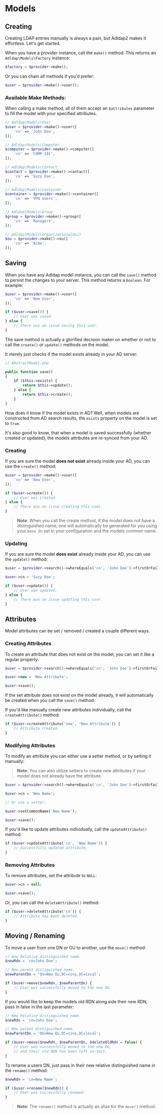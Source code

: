 # Models

## Creating

Creating LDAP entries manually is always a pain, but Adldap2 makes it effortless. Let's get started.

When you have a provider instance, call the `make()` method. This returns an `Adldap\Models\Factory` instance:

```php
$factory = $provider->make();
```

Or you can chain all methods if you'd prefer:

```php
$user = $provider->make()->user();
```

### Available Make Methods:

When calling a make method, all of them accept an `$attributes` parameter
to fill the model with your specified attributes.

```php
// Adldap\Models\User
$user = $provider->make()->user([
    'cn' => 'John Doe',
]);

// Adldap\Models\Computer
$computer = $provider->make()->computer([
    'cn' => 'COMP-101',
]);

// Adldap\Models\Contact
$contact = $provider->make()->contact([
    'cn' => 'Suzy Doe',
]);

// Adldap\Models\Container
$container = $provider->make()->container([
    'cn' => 'VPN Users',
]);

// Adldap\Models\Group
$group = $provider->make()->group([
    'cn' => 'Managers',
]);

// Adldap\Models\OrganizationalUnit
$ou = $provider->make()->ou([
    'cn' => 'Acme',
]);
```

## Saving

When you have any Adldap model instance, you can call the `save()` method to persist the
changes to your server. This method returns a `boolean`. For example:

```php
$user = $provider->make()->user([
    'cn' => 'New User',
]);

if ($user->save()) {
    // User was saved.
} else {
    // There was an issue saving this user.
}
```

The save method is actually a glorified decision maker on
whether or not to call the `create()` or `update()` methods on the model.

It merely just checks if the model exists already in your AD server:

```php
// AbstractModel.php

public function save()
{
    if ($this->exists) {
        return $this->update();
    } else {
        return $this->create();
    }
}
```

How does it know if the model exists in AD? Well, when models are constructed from AD
search results, the `exists` property on the model is set to `true`.

It's also good to know, that when a model is saved successfully (whether created or updated),
the models attributes are re-synced from your AD.

### Creating

If you are sure the model **does not exist** already inside your AD, you can use the `create()` method:

```php
$user = $provider->make()->user([
    'cn' => 'New User',
]);

if ($user->create()) {
    // User was created.
} else {
    // There was an issue creating this user.
}
```

> **Note**: When you call the create method, if the model does not have a
> distinguished name, one will automatically be generated for you using your
> `base_dn` set in your configuration and the models common name.

### Updating

If you are sure the model **does exist** already inside your AD, you can use the `update()` method:

```php
$user = $provider->search()->whereEquals('cn', 'John Doe')->firstOrFail();

$user->cn = 'Suzy Doe';

if ($user->update()) {
    // User was updated.
} else {
    // There was an issue updating this user.
}
```

## Attributes

Model attributes can be set / removed / created a couple different ways.

### Creating Attributes

To create an attribute that does not exist on the model, you can set it like a regular property:

```php
$user = $provider->search()->whereEquals('cn', 'John Doe')->firstOrFail();

$user->new = 'New Attribute';

$user->save();
```

If the set attribute does not exist on the model already,
it will automatically be created when you call the `save()` method.

If you'd like manually create new attributes individually, call the `createAttribute()` method:

```php
if ($user->createAttribute('new', 'New Attribute')) {
    // Attribute created.
}
```

### Modifying Attributes

To modify an attribute you can either use a setter method, or by setting it manually:

> **Note**: You can also utilize setters to create new attributes if your model does not already have the attribute.

```php
$user = $provider->search()->whereEquals('cn', 'John Doe')->firstOrFail();

$user->cn = 'New Name';

// Or use a setter:

$user->setCommonName('New Name');

$user->save();
```

If you'd like to update attributes individually, call the `updateAttribute()` method:

```php
if ($user->updateAttribute('cn', 'New Name')) {
    // Successfully updated attribute.
}
```

### Removing Attributes

To remove attributes, set the attribute to `NULL`:

```php
$user->cn = null;

$user->save();
```

Or, you can call the `deleteAttribute()` method:

```php
if ($user->deleteAttribute('cn')) {
    // Attribute has been deleted.
}
```

## Moving / Renaming

To move a user from one DN or OU to another, use the `move()` method:

```php
// New Relative distinguished name.
$newRdn = 'cn=John Doe';

// New parent distiguished name.
$newParentDn = 'OU=New Ou,DC=corp,DC=local';

if ($user->move($newRdn, $newParentDn) {
    // User was successfully moved to the new OU.
}
```

If you would like to keep the models old RDN along side their new RDN, pass in false in the last parameter:

```php
// New Relative distinguished name.
$newRdn = 'cn=John Doe';

// New parent distiguished name.
$newParentDn = 'OU=New Ou,DC=corp,DC=local';

if ($user->move($newRdn, $newParentDn, $deleteOldRdn = false) {
    // User was successfully moved to the new OU,
    // and their old RDN has been left in-tact.
}
```

To rename a users DN, just pass in their new relative distinguished name in the `rename()` method:

```php
$newRdn = 'cn=New Name';

if ($user->rename($newRdn)) {
    // User was successfully renamed.
}
```

> **Note**: The `rename()` method is actually an alias for the `move()` method.
